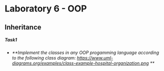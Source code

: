 # Laboratory 6 - OOP

## Inheritance

##### Task1

* _**Implement the classes in any OOP progamming language according to the following class diagram: https://www.uml-diagrams.org/examples/class-example-hospital-organization.png **_
